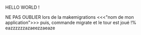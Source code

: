 HELLO WORLD !

NE PAS OUBLIER lors de la makemigrations <<<"nom de mon application">>> puis,
commande migrate et le tour est joué !% eazzzzzzazaeezzaeaze